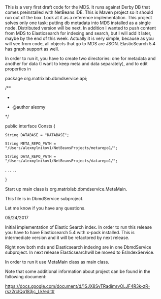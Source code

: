 This is a very first draft code for the MDS. It runs against Derby DB that comes preinstalled with NetBeans IDE. This is Maven project so it should run out of the box.
Look at it as a reference implementation. This project solves only one task: putting db metadata into MDS installed as a single node. Distributed version will be next.
In addition I wanted to push content from MDS to Elasticsearch for indexing and search, but I will add it later, maybe by the end of this week. Actually it is very simple, because as you will see from code, all objects that go to MDS are JSON. ElasticSearch 5.4 has graph support as well. 

In order to run it, you have to create two directories: one for metadata and another for data (I want to keep meta and data separately), and to edit properties in

 
package org.matrixlab.dbmdservice.api;

/**

 *

 * @author alexmy

 */

public interface Consts {
    
    String DATABASE = "DATABASE";
    
    String META_REPO_PATH = "/Users/alexmylnikov1/NetBeansProjects/metarepo1/";

    String DATA_REPO_PATH = "/Users/alexmylnikov1/NetBeansProjects/datarepo1/";

. . . . . 
 
}

Start up main class is org.matrixlab.dbmdservice.MetaMain.

This file is in DbmdService subproject.

Let me know if you have any questions.

05/24/2017

Initial implementation of Elastic Search index. In order to run this release you have to have Elasticsearch 5.4 with x-pack installed. 
This is intermediate version and it will be refactored by next release. 

Right now both mds and Elasticsearch indexing are in one DbmdService subproject.
In next release Elasticsearchwill be moved to EsIndexService.

In order to run it use MetaMain class as main class. 

Note that some additional information about project can be found in the following document:

https://docs.google.com/document/d/1SJX8SvTRadimrvOLJF4R3k-zR-rsz2rcIQq183jc_Lk/edit#
